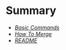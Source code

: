 # Summary

- [*Basic Commands*](Basic_Commands.md)
- [*How To Merge*](How_To_Merge.md)
- [*README*](README.md)
